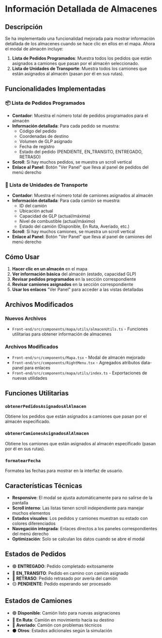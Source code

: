 # Información Detallada de Almacenes

## Descripción

Se ha implementado una funcionalidad mejorada para mostrar información detallada de los almacenes cuando se hace clic en ellos en el mapa. Ahora el modal de almacén incluye:

1. **Lista de Pedidos Programados**: Muestra todos los pedidos que están asignados a camiones que pasan por el almacén seleccionado.
2. **Lista de Unidades de Transporte**: Muestra todos los camiones que están asignados al almacén (pasan por él en sus rutas).

## Funcionalidades Implementadas

### 📦 Lista de Pedidos Programados

- **Contador**: Muestra el número total de pedidos programados para el almacén
- **Información detallada**: Para cada pedido se muestra:
  - Código del pedido
  - Coordenadas de destino
  - Volumen de GLP asignado
  - Fecha de registro
  - Estado del pedido (PENDIENTE, EN_TRANSITO, ENTREGADO, RETRASO)
- **Scroll**: Si hay muchos pedidos, se muestra un scroll vertical
- **Enlace al Panel**: Botón "Ver Panel" que lleva al panel de pedidos del menú derecho

### 🚛 Lista de Unidades de Transporte

- **Contador**: Muestra el número total de camiones asignados al almacén
- **Información detallada**: Para cada camión se muestra:
  - ID del camión
  - Ubicación actual
  - Capacidad de GLP (actual/máxima)
  - Nivel de combustible (actual/máximo)
  - Estado del camión (Disponible, En Ruta, Averiado, etc.)
- **Scroll**: Si hay muchos camiones, se muestra un scroll vertical
- **Enlace al Panel**: Botón "Ver Panel" que lleva al panel de camiones del menú derecho

## Cómo Usar

1. **Hacer clic en un almacén** en el mapa
2. **Ver información básica** del almacén (estado, capacidad GLP)
3. **Revisar pedidos programados** en la sección correspondiente
4. **Revisar camiones asignados** en la sección correspondiente
5. **Usar los enlaces** "Ver Panel" para acceder a las vistas detalladas

## Archivos Modificados

### Nuevos Archivos
- `Front-end/src/components/mapa/utils/almacenUtils.ts` - Funciones utilitarias para obtener información de almacenes

### Archivos Modificados
- `Front-end/src/components/Mapa.tsx` - Modal de almacén mejorado
- `Front-end/src/components/RightMenu.tsx` - Agregados atributos data-panel para enlaces
- `Front-end/src/components/mapa/utils/index.ts` - Exportaciones de nuevas utilidades

## Funciones Utilitarias

### `obtenerPedidosAsignadosAlAlmacen`
Obtiene los pedidos que están asignados a camiones que pasan por el almacén especificado.

### `obtenerCamionesAsignadosAlAlmacen`
Obtiene los camiones que están asignados al almacén especificado (pasan por él en sus rutas).

### `formatearFecha`
Formatea las fechas para mostrar en la interfaz de usuario.

## Características Técnicas

- **Responsive**: El modal se ajusta automáticamente para no salirse de la pantalla
- **Scroll interno**: Las listas tienen scroll independiente para manejar muchos elementos
- **Estados visuales**: Los pedidos y camiones muestran su estado con colores diferenciados
- **Navegación integrada**: Enlaces directos a los paneles correspondientes del menú derecho
- **Optimización**: Solo se calculan los datos cuando se abre el modal

## Estados de Pedidos

- 🟢 **ENTREGADO**: Pedido completado exitosamente
- 🔵 **EN_TRANSITO**: Pedido en camino con camión asignado
- 🔴 **RETRASO**: Pedido retrasado por avería del camión
- 🟡 **PENDIENTE**: Pedido esperando ser procesado

## Estados de Camiones

- 🟢 **Disponible**: Camión listo para nuevas asignaciones
- 🔵 **En Ruta**: Camión en movimiento hacia su destino
- 🔴 **Averiado**: Camión con problemas técnicos
- ⚫ **Otros**: Estados adicionales según la simulación 